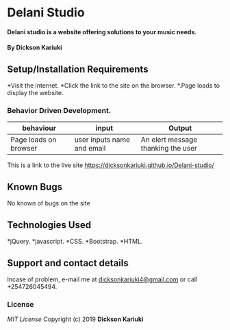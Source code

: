# Delani Studio

#### Delani studio is a website offering solutions to your music needs.

#### By **Dickson Kariuki**

## Setup/Installation Requirements

*Visit the internet.
*Click the link to the site on the browser.
\*.Page loads to display the website.

### Behavior Driven Development.

| behaviour             | input                      | Output                             |
| --------------------- | -------------------------- | ---------------------------------- |
| Page loads on browser | user inputs name and email | An elert message thanking the user |

This is a link to the live site https://dicksonkariuki.github.io/Delani-studio/

## Known Bugs

No known of bugs on the site

## Technologies Used

*jQuery.
*javascript.
*CSS.
*Bootstrap.
\*HTML.

## Support and contact details

Incase of problem, e-mail me at dicksonkariuki4@gmail.com or call +254726045494.

### License

_MIT License_
Copyright (c) 2019 **Dickson Kariuki**
